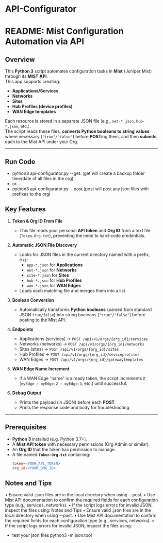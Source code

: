 # API-Configurator
# README: Mist Configuration Automation via API

## Overview

This **Python 3** script automates configuration tasks in **Mist** (Juniper Mist) through its **MIST API**.  
This app supports creating:

- **Applications/Services**  
- **Networks**  
- **Sites**  
- **Hub Profiles (device profiles)**  
- **WAN Edge templates**

Each resource is stored in a separate JSON file (e.g., `net-*.json`, `hub-*.json`, etc.).  
The script reads these files, **converts Python booleans to string values** where necessary (`"true"/"false"`) before **POST**ing them, and then **submits** each to the Mist API under your Org.

---
## Run Code
- python3 api-configurator.py --get. (get will create a backup folder time/date of all files in the org)
- or...
- python3 api-configurator.py --post (post will post any json files with prefixes to the org)

## Key Features

1. **Token & Org ID From File**  
   - This file reads your personal **API token** and **Org ID** from a text file (`Token-Org.txt`), preventing the need to hard-code credentials.

2. **Automatic JSON File Discovery**  
   - Looks for JSON files in the current directory named with a prefix, e.g.:
     - `app-*.json` for **Applications**  
     - `net-*.json` for **Networks**  
     - `site-*.json` for **Sites**  
     - `hub-*.json` for **Hub Profiles**  
     - `wan-*.json` for **WAN Edges**  
   - Loads each matching file and merges them into a list.

3. **Boolean Conversion**  
   - Automatically transforms **Python booleans** (parsed from standard JSON `true/false`) into string booleans (`"true"/"false"`) before posting to the Mist API.

4. **Endpoints**  
   - Applications (services) → `POST /api/v1/orgs/{org_id}/services`  
   - Networks (networks) → `POST /api/v1/orgs/{org_id}/networks`  
   - Sites (sites) → `POST /api/v1/orgs/{org_id}/sites`  
   - Hub Profiles → `POST /api/v1/orgs/{org_id}/deviceprofiles`  
   - WAN Edges → `POST /api/v1/orgs/{org_id}/gatewaytemplates`

5. **WAN Edge Name Increment**  
   - If a WAN Edge “name” is already taken, the script increments it (`myEdge → myEdge-2 → myEdge-3`, etc.) until successful.

6. **Debug Output**  
   - Prints the payload (in JSON) before each **POST**.  
   - Prints the response code and body for troubleshooting.

---

## Prerequisites

- **Python 3** installed (e.g. Python 3.7+).
- A **Mist API token** with necessary permissions (Org Admin or similar).
- An **Org ID** that the token has permission to manage.
- A file named **`Token-Org.txt`** containing:
  ```makefile
  token=<YOUR_API_TOKEN>
  org_id=<YOUR_ORG_ID>

 ## Notes and Tips
•	Ensure valid .json files are in the local directory when using --post.
•	Use Mist API documentation to confirm the required fields for each configuration type (e.g., services, networks).
•	If the script logs errors for invalid JSON, inspect the files using:
Notes and Tips
•	Ensure valid .json files are in the local directory when using --post.
•	Use Mist API documentation to confirm the required fields for each configuration type (e.g., services, networks).
•	If the script logs errors for invalid JSON, inspect the files using:
- test your json files python3 -m json.tool <file> 



